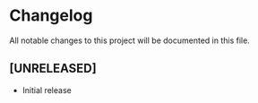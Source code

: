 # Changelog
All notable changes to this project will be documented in this file.

## [UNRELEASED]

- Initial release

